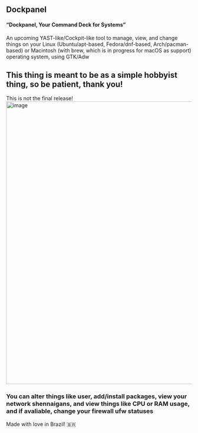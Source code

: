 ## Dockpanel
#### “Dockpanel, Your Command Deck for Systems”
An upcoming YAST-like/Cockpit-like tool to manage, view, and change things on your Linux (Ubuntu/apt-based, Fedora/dnf-based, Arch/pacman-based) or Macintosh (with brew, which is in progress for macOS as support) operating system, using GTK/Adw

## This thing is meant to be as a simple hobbyist thing, so be patient, thank you!
This is not the final release!
<img width="1366" height="768" alt="image" src="https://github.com/user-attachments/assets/7d55bc17-a7dd-4b96-bae8-69e424a5edc2" />



### You can alter things like user, add/install packages, view your network shennaigans, and view things like CPU or RAM usage, and if avaliable, change your firewall ufw statuses


Made with love in Brazil! 🇧🇷


